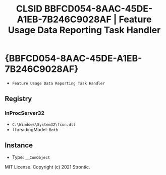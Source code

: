 ﻿---
title: "CLSID BBFCD054-8AAC-45DE-A1EB-7B246C9028AF | Feature Usage Data Reporting Task Handler"
excerpt: What is COM-Object CLSID BBFCD054-8AAC-45DE-A1EB-7B246C9028AF?
---

# {BBFCD054-8AAC-45DE-A1EB-7B246C9028AF}

* `Feature Usage Data Reporting Task Handler`

## Registry


### InProcServer32

* `C:\Windows\System32\fcon.dll`
* ThreadingModel: `Both`

## Instance

* Type: `__ComObject`

MIT License. Copyright (c) 2021 Strontic.


